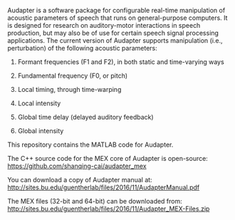 Audapter is a software package for configurable real-time manipulation of acoustic parameters of speech that runs on general-purpose computers. It is designed for research on auditory-motor interactions in speech production, but may also be of use for certain speech signal processing applications. The current version of Audapter supports manipulation (i.e., perturbation) of the following acoustic parameters:


1)	Formant frequencies (F1 and F2), in both static and time-varying ways

2)	Fundamental frequency (F0, or pitch)

3)	Local timing, through time-warping

4)	Local intensity

5)	Global time delay (delayed auditory feedback)

6)	Global intensity



This repository contains the MATLAB code for Audapter. 

The C++ source code for the MEX core of Audapter is open-source: https://github.com/shanqing-cai/audapter_mex

You can download a copy of Audapter manual at: http://sites.bu.edu/guentherlab/files/2016/11/AudapterManual.pdf

The MEX files (32-bit and 64-bit) can be downloaded from: http://sites.bu.edu/guentherlab/files/2016/11/Audapter_MEX-Files.zip


